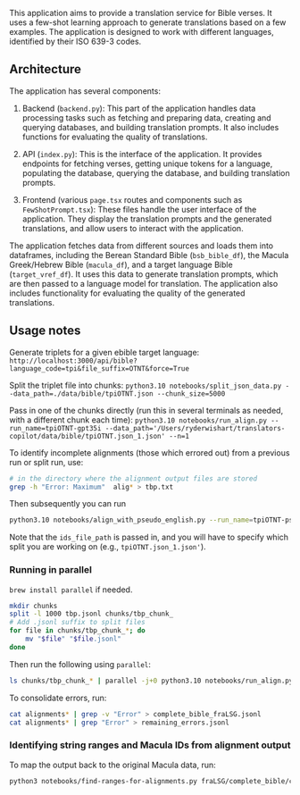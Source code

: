 This application aims to provide a translation service for Bible verses. It uses a few-shot learning approach to generate translations based on a few examples. The application is designed to work with different languages, identified by their ISO 639-3 codes.

## Architecture

The application has several components:

1. Backend (`backend.py`): This part of the application handles data processing tasks such as fetching and preparing data, creating and querying databases, and building translation prompts. It also includes functions for evaluating the quality of translations.

2. API (`index.py`): This is the interface of the application. It provides endpoints for fetching verses, getting unique tokens for a language, populating the database, querying the database, and building translation prompts.

3. Frontend (various `page.tsx` routes and components such as `FewShotPrompt.tsx`): These files handle the user interface of the application. They display the translation prompts and the generated translations, and allow users to interact with the application.

The application fetches data from different sources and loads them into dataframes, including the Berean Standard Bible (`bsb_bible_df`), the Macula Greek/Hebrew Bible (`macula_df`), and a target language Bible (`target_vref_df`). It uses this data to generate translation prompts, which are then passed to a language model for translation. The application also includes functionality for evaluating the quality of the generated translations.

## Usage notes

Generate triplets for a given ebible target language: `http://localhost:3000/api/bible?language_code=tpi&file_suffix=OTNT&force=True`

Split the triplet file into chunks: `python3.10 notebooks/split_json_data.py --data_path=./data/bible/tpiOTNT.json --chunk_size=5000`

Pass in one of the chunks directly (run this in several terminals as needed, with a different chunk each time): `python3.10 notebooks/run_align.py --run_name=tpiOTNT-gpt35i --data_path='/Users/ryderwishart/translators-copilot/data/bible/tpiOTNT.json_1.json' --n=1`

To identify incomplete alignments (those which errored out) from a previous run or split run, use:

```bash
# in the directory where the alignment output files are stored
grep -h "Error: Maximum"  alig* > tbp.txt
```

Then subsequently you can run

```bash
python3.10 notebooks/align_with_pseudo_english.py --run_name=tpiOTNT-pseudo_english --data_path='/Users/ryderwishart/translators-copilot/data/bible/tpiOTNT.json_1.json' --model='gpt-3.5-turbo-instruct' --ids_file_path=/Users/ryderwishart/translators-copilot/data/alignments/tpiOTNT-pseudo_english/tbp.txt
``` 

Note that the `ids_file_path` is passed in, and you will have to specify which split you are working on (e.g., `tpiOTNT.json_1.json'`).

### Running in parallel

`brew install parallel` if needed.

```bash
mkdir chunks
split -l 1000 tbp.jsonl chunks/tbp_chunk_
# Add .jsonl suffix to split files
for file in chunks/tbp_chunk_*; do
    mv "$file" "$file.jsonl"
done
```

Then run the following using `parallel`:

```bash
ls chunks/tbp_chunk_* | parallel -j+0 python3.10 notebooks/run_align.py --run_name=fraLSG --data_path={} --model='gpt-3.5-turbo-instruct'
```

To consolidate errors, run:

```bash
cat alignments* | grep -v "Error" > complete_bible_fraLSG.jsonl
cat alignments* | grep "Error" > remaining_errors.jsonl
```

### Identifying string ranges and Macula IDs from alignment output

To map the output back to the original Macula data, run:

```bash
python3 notebooks/find-ranges-for-alignments.py fraLSG/complete_bible/complete_bible_fraLSG.jsonl
```

